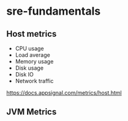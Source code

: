 # sre-fundamentals

## Host metrics

- CPU usage	
- Load average
- Memory usage	
- Disk usage	
- Disk IO
- Network traffic

https://docs.appsignal.com/metrics/host.html

## JVM Metrics
